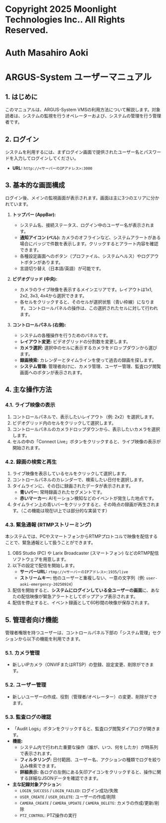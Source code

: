 # Copyright 2025 Moonlight Technologies Inc.. All Rights Reserved.
# Auth Masahiro Aoki

# ARGUS-System ユーザーマニュアル

## 1. はじめに
このマニュアルは、ARGUS-System VMSの利用方法について解説します。対象読者は、システムの監視を行うオペレーターおよび、システムの管理を行う管理者です。

## 2. ログイン
システムを利用するには、まずログイン画面で提供されたユーザー名とパスワードを入力してログインしてください。
- **URL:** `http://<サーバーのIPアドレス>:3000`

## 3. 基本的な画面構成
ログイン後、メインの監視画面が表示されます。画面は主に3つのエリアに分かれています。

1.  **トップバー (AppBar):**
    -   システム名、接続ステータス、ログイン中のユーザー名が表示されます。
    -   **通知アイコン (ベル):** カメラのオフラインなど、システムアラートがある場合にバッジで件数を表示します。クリックするとアラート内容を確認できます。
    -   各種設定画面へのボタン（プロファイル、システムヘルス）やログアウトボタンがあります。
    -   言語切り替え（日本語/英語）が可能です。

2.  **ビデオグリッド (中央):**
    -   カメラのライブ映像を表示するメインエリアです。レイアウトは1x1, 2x2, 3x3, 4x4から選択できます。
    -   各セルをクリックすると、そのセルが選択状態（青い枠線）になります。コントロールパネルの操作は、この選択されたセルに対して行われます。

3.  **コントロールパネル (右側):**
    -   システムの各種操作を行うためのパネルです。
    -   **レイアウト変更:** ビデオグリッドの分割数を変更します。
    -   **カメラ選択:** 選択中のセルに表示するカメラをドロップダウンから選びます。
    -   **録画検索:** カレンダーとタイムラインを使って過去の録画を探します。
    -   **システム管理:** 管理者向けに、カメラ管理、ユーザー管理、監査ログ閲覧画面へのボタンが表示されます。

## 4. 主な操作方法

### 4.1. ライブ映像の表示
1.  コントロールパネルで、表示したいレイアウト（例: 2x2）を選択します。
2.  ビデオグリッド内のセルをクリックして選択します。
3.  コントロールパネルのカメラドロップダウンから、表示したいカメラを選択します。
4.  セルの中の「Connect Live」ボタンをクリックすると、ライブ映像の表示が開始されます。

### 4.2. 録画の検索と再生
1.  ライブ映像を表示しているセルをクリックして選択します。
2.  コントロールパネルのカレンダーで、検索したい日付を選択します。
3.  タイムラインに、その日に録画されたデータが表示されます。
    -   **青いバー:** 常時録画されたセグメントです。
    -   **赤いマーカー:** AIモーション検知などのイベントが発生した地点です。
4.  タイムライン上の青いバーをクリックすると、その時点の録画が再生されます。（この機能は現在UI上では部分的な実装です）

### 4.3. 緊急通報 (RTMPストリーミング)
本システムでは、PCやスマートフォンからRTMPプロトコルで映像を配信することで、緊急通報として扱うことができます。

1.  OBS Studio (PC) や Larix Broadcaster (スマートフォン) などのRTMP配信ソフトウェアを用意します。
2.  以下の設定で配信を開始します。
    -   **サーバーURL:** `rtmp://<サーバーのIPアドレス>:1935/live`
    -   **ストリームキー:** 他のユーザーと重複しない、一意の文字列（例: `user-aoki-emergency-20250924`）
3.  配信を開始すると、**システムにログインしている全ユーザーの画面**に、あなたの配信映像が緊急アラートとしてポップアップ表示されます。
4.  配信を停止すると、イベント録画として60秒間の映像が保存されます。

## 5. 管理者向け機能
管理者権限を持つユーザーは、コントロールパネル下部の「システム管理」セクションから以下の機能を利用できます。

### 5.1. カメラ管理
- 新しいIPカメラ（ONVIFまたはRTSP）の登録、設定変更、削除ができます。

### 5.2. ユーザー管理
- 新しいユーザーの作成、役割（管理者/オペレーター）の変更、削除ができます。

### 5.3. 監査ログの確認
- 「Audit Logs」ボタンをクリックすると、監査ログ閲覧ダイアログが開きます。
- **機能:**
    -   システム内で行われた重要な操作（誰が、いつ、何をしたか）が時系列で表示されます。
    -   **フィルタリング:** 日付範囲、ユーザー名、アクションの種類でログを絞り込み検索できます。
    -   **詳細表示:** 各ログの左側にある矢印アイコンをクリックすると、操作に関する詳細なJSONデータを確認できます。
- **主な記録対象アクション:**
    -   `LOGIN_SUCCESS` / `LOGIN_FAILED`: ログイン成功/失敗
    -   `USER_CREATE` / `USER_DELETE`: ユーザーの作成/削除
    -   `CAMERA_CREATE` / `CAMERA_UPDATE` / `CAMERA_DELETE`: カメラの作成/更新/削除
    -   `PTZ_CONTROL`: PTZ操作の実行
